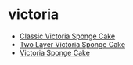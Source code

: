 # victoria

 * [Classic Victoria Sponge Cake](../index/c/classic-victoria-sponge-cake.json)
 * [Two Layer Victoria Sponge Cake](../index/t/two-layer-victoria-sponge-cake.json)
 * [Victoria Sponge Cake](../index/v/victoria-sponge-cake.json)
